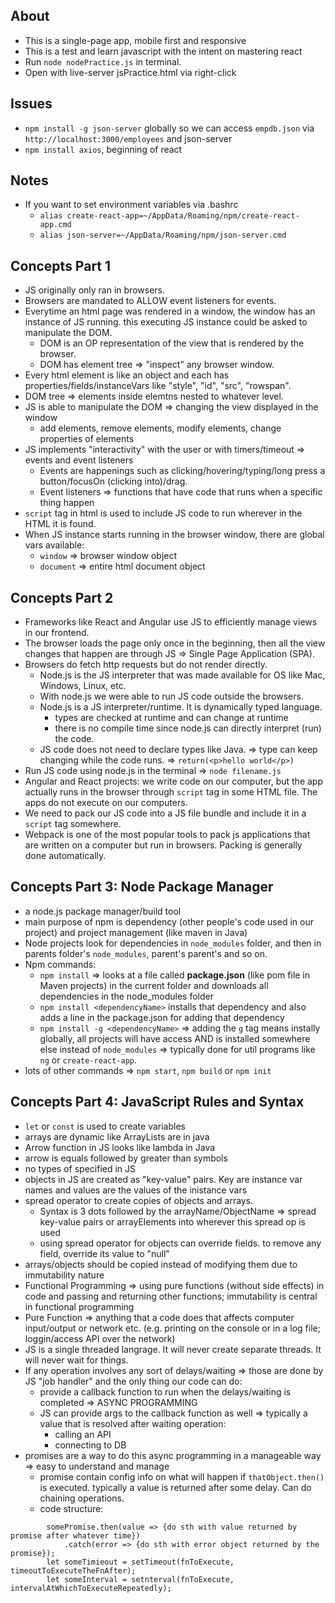 ## About
- This is a single-page app, mobile first and responsive
- This is a test and learn javascript with the intent on mastering react
- Run `node nodePractice.js` in terminal.
- Open with live-server jsPractice.html via right-click

## Issues
- `npm install -g json-server` globally so we can access `empdb.json` via `http://localhost:3000/employees` and json-server
- `npm install axios`, beginning of react




## Notes
- If you want to set environment variables via .bashrc
    - `alias create-react-app=~/AppData/Roaming/npm/create-react-app.cmd `
    - `alias json-server=~/AppData/Roaming/npm/json-server.cmd`




## Concepts Part 1
- JS originally only ran in browsers.
- Browsers are mandated to ALLOW event listeners for events.
- Everytime an html page was rendered in a window, the window has an instance of JS running. this executing JS instance could be asked to manipulate the DOM.
    - DOM is an OP representation of the view that is rendered by the browser.
    - DOM has element tree => "inspect" any browser window.
- Every html element is like an object and each has properties/fields/instanceVars like "style", "id", "src", "rowspan".
- DOM tree => elements inside elemtns nested to whatever level.
- JS is able to manipulate the DOM => changing the view displayed in the window
    - add elements, remove elements, modify elements, change properties of elements
- JS implements "interactivity" with the user or with timers/timeout => events and event listeners
    - Events are happenings such as clicking/hovering/typing/long press a button/focusOn (clicking into)/drag.
    - Event listeners => functions that have code that runs when a specific thing happen
- `script` tag in html is used to include JS code to run wherever in the HTML it is found.
- When JS instance starts running in the browser window, there are global vars available:
    - `window` => browser window object
    - `document` => entire html document object

## Concepts Part 2
- Frameworks like React and Angular use JS to efficiently manage views in our frontend. 
- The browser loads the page only once in the beginning, then all the view changes that happen are through JS => Single Page Application (SPA). 
- Browsers do fetch http requests but do not render directly.
    - Node.js is the JS interpreter that was made available for OS like Mac, Windows, Linux, etc.
    - With node.js we were able to run JS code outside the browsers. 
    - Node.js is a JS interpreter/runtime. It is dynamically typed language.
        - types are checked at runtime and can change at runtime
        - there is no compile time since node.js can directly interpret (run) the code.
    - JS code does not need to declare types like Java. => type can keep changing while the code runs. => `return(<p>hello world</p>)`
- Run JS code using node.js in the terminal => `node filename.js`
- Angular and React projects: we write code on our computer, but the app actually runs in the browser through `script` tag in some HTML file. The apps do not execute on our computers. 
- We need to pack our JS code into a JS file bundle and include it in a `script` tag somewhere.
- Webpack is one of the most popular tools to pack js applications that are written on a computer but run in browsers. Packing is generally done automatically.

## Concepts Part 3: Node Package Manager
- a node.js package manager/build tool
- main purpose of npm is dependency (other people's code used in our project) and project management (like maven in Java)
- Node projects look for dependencies in `node_modules` folder, and then in parents folder's `node_modules`, parent's parent's and so on.
- Npm commands:
    - `npm install` => looks at a file called **package.json** (like pom file in Maven projects) in the current folder and downloads all dependencies in the node_modules folder
    - `npm install <dependencyName>` installs that dependency and also adds a line in the package.json for adding that dependency
    - `npm install -g <dependencyName>` => adding the `g` tag means instally globally, all projects will have access AND is installed somewhere else instead of `node_modules` => typically done for util programs like `ng` or `create-react-app`.
- lots of other commands => `npm start`, `npm build` or `npm init`

## Concepts Part 4: JavaScript Rules and Syntax
- `let` or `const` is used to create variables
- arrays are dynamic like ArrayLists are in java
- Arrow function in JS looks like lambda in Java
- arrow is equals followed by greater than symbols
- no types of specified in JS
- objects in JS are created as "key-value" pairs. Key are instance var names and values are the values of the inistance vars
- spread operator to create copies of objects and arrays. 
    - Syntax is 3 dots followed by the arrayName/ObjectName => spread key-value pairs or arrayElements into wherever this spread op is used
    - using spread operator for objects can override fields. to remove any field, override its value to "null"
- arrays/objects should be copied instead of modifying them due to immutability nature
- Functional Programming => using pure functions (without side effects) in code and passing and returning other functions; immutability is central in functional programming
- Pure Function => anything that a code does that affects computer input/output or network etc. (e.g. printing on the console or in a log file; loggin/access API over the network)
- JS is a single threaded langrage. It will never create separate threads. It will never wait for things.
- If any operation involves any sort of delays/waiting => those are done by JS "job handler" and the only thing our code can do: 
    - provide a callback function to run when the delays/waiting is completed => ASYNC PROGRAMMING
    - JS can provide args to the callback function as well => typically a value that is resolved after waiting operation:
        - calling an API
        - connecting to DB
- promises are a way to do this async programming in a manageable way => easy to understand and manage
    - promise contain config info on what will happen if `thatObject.then()` is executed. typically a value is returned after some delay. Can do chaining operations.
    - code structure: 
```
        somePromise.then(value => {do sth with value returned by promise after whatever time})
            .catch(error => {do sth with error object returned by the promise});
        let someTimieout = setTimeout(fnToExecute, timeoutToExecuteTheFnAfter);
        let someInterval = setnterval(fnToExecute, intervalAtWhichToExecuteRepeatedly);
```